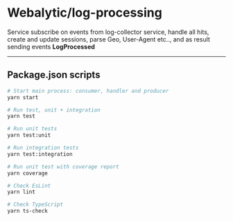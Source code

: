 # Webalytic/log-processing

Service subscribe on events from log-collector service, handle all hits, create and update sessions, parse Geo, User-Agent etc.., and as result sending events **LogProcessed**

---
## Package.json scripts

```bash
# Start main process: consumer, handler and producer 
yarn start

# Run test, unit + integration
yarn test

# Run unit tests
yarn test:unit

# Run integration tests
yarn test:integration

# Run unit test with coverage report 
yarn coverage

# Check EsLint
yarn lint

# Check TypeScript
yarn ts-check
```